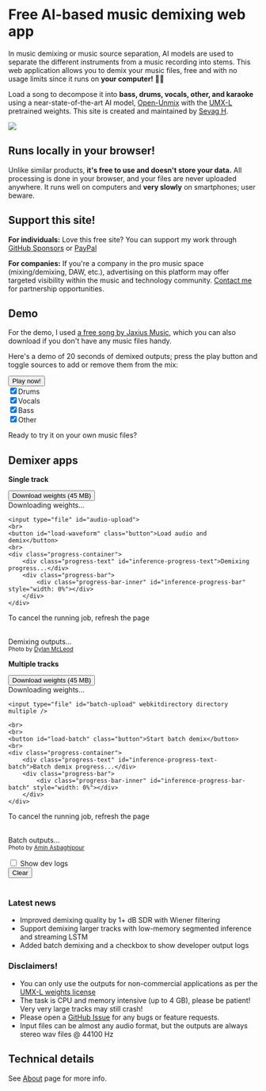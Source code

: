 <script src="umx.js"></script>
<script src="WavFileEncoder.js" type="module"></script>
<script src="index.js" type="module"></script>
<script data-goatcounter="https://sevagh.goatcounter.com/count"
        async src="//gc.zgo.at/count.js"></script>
<script src="https://cdnjs.cloudflare.com/ajax/libs/jszip/3.7.1/jszip.min.js"></script>

# Free AI-based music demixing web app

In music demixing or music source separation, AI models are used to separate the different instruments from a music recording into stems. This web application allows you to demix your music files, free and with no usage limits since it runs on **your computer!** 🫵🏽

Load a song to decompose it into **bass, drums, vocals, other, and karaoke** using a near-state-of-the-art AI model, [Open-Unmix](https://github.com/sigsep/open-unmix-pytorch) with the [UMX-L](https://zenodo.org/record/5069601) pretrained weights. This site is created and maintained by [Sevag H](https://github.com/sevagh).
<div class="image-container">
<img class="responsive-img" src="./assets/images/music-demix.png"/>
</div>

## Runs locally in your browser!

Unlike similar products, **it's free to use and doesn't store your data.** All processing is done in your browser, and your files are never uploaded anywhere. It runs well on computers and **very slowly** on smartphones; user beware.

## Support this site!

**For individuals:**
Love this free site? You can support my work through [GitHub Sponsors](https://github.com/sponsors/sevagh) or [PayPal](https://paypal.me/sevagh1337?country.x=CA&locale.x=en_US)

**For companies:**
If you're a company in the pro music space (mixing/demixing, DAW, etc.), advertising on this platform may offer targeted visibility within the music and technology community. [Contact me](mailto:sevagh+freemdx@protonmail.com) for partnership opportunities.

## Demo

For the demo, I used [a free song by Jaxius Music](https://www.jaxiusmusic.com/file-share/4a94f6cf-a844-4d72-b849-328829fe158f), which you can also download if you don't have any music files handy.

Here's a demo of 20 seconds of demixed outputs; press the play button and toggle sources to add or remove them from the mix:
<div class="demo-container" id="demo-app">
<button id="playButton">Play now!</button>
<br>
<label><input type="checkbox" id="button-drums" checked>Drums</label>
<br>
<label><input type="checkbox" id="button-vocals" checked>Vocals</label>
<br>
<label><input type="checkbox" id="button-bass" checked>Bass</label>
<br>
<label><input type="checkbox" id="button-other" checked>Other</label>
</div>

Ready to try it on your own music files?

## Demixer apps

<div class="mdx-container" id="mdx-app">
    <b><p>Single track</p></b>
    <button id="load-weights">Download weights (45 MB)</button>
    <div class="progress-container">
        <div class="progress-text" id="load-progress-text">Downloading weights...</div>
        <div class="progress-bar">
            <div class="progress-bar-inner" id="load-progress-bar" style="width: 0%"></div>
        </div>
    </div>

    <input type="file" id="audio-upload">
    <br>
    <button id="load-waveform" class="button">Load audio and demix</button>
    <br>
    <div class="progress-container">
        <div class="progress-text" id="inference-progress-text">Demixing progress...</div>
        <div class="progress-bar">
            <div class="progress-bar-inner" id="inference-progress-bar" style="width: 0%"></div>
        </div>
    </div>
To cancel the running job, refresh the page
<br>
<br>
    <div class="output-container">
        <div class="output-text" id="output-progress-text">Demixing outputs...</div>
        <div class="output-link-container" id="output-links">
        </div>
    </div>
    <div class="bottom-right">
 <small>Photo by <a href="https://unsplash.com/@son_of_media?utm_source=unsplash&utm_medium=referral&utm_content=creditCopyText">Dylan McLeod</a></small>
    </div>
</div>

<div class="mdx-container-batch" id="mdx-app-batch">
    <b><p>Multiple tracks</p></b>
    <button id="load-weights-2">Download weights (45 MB)</button>
    <div class="progress-container">
        <div class="progress-text" id="load-progress-text-2">Downloading weights...</div>
        <div class="progress-bar">
            <div class="progress-bar-inner" id="load-progress-bar-2" style="width: 0%"></div>
        </div>
    </div>

    <input type="file" id="batch-upload" webkitdirectory directory multiple />

    <br>
    <br>
    <button id="load-batch" class="button">Start batch demix</button>
    <br>
    <div class="progress-container">
        <div class="progress-text" id="inference-progress-text-batch">Batch demix progress...</div>
        <div class="progress-bar">
            <div class="progress-bar-inner" id="inference-progress-bar-batch" style="width: 0%"></div>
        </div>
    </div>
To cancel the running job, refresh the page
<br>
<br>
    <div class="output-container">
        <div class="output-text" id="output-progress-text">Batch outputs...</div>
        <div class="output-link-container" id="output-links-batch">
        </div>
    </div>
    <div class="bottom-right">
 <small> Photo by <a href="https://unsplash.com/@llane_a?utm_source=unsplash&utm_medium=referral&utm_content=creditCopyText">Amin Asbaghipour</a></small>
    </div>
</div>

<div id="checkbox">
    <label><input type="checkbox" id="toggleDevLogs"> Show dev logs</label>
    <div id="devLogs" class="hidden">
        <button onclick="clearLogs()">Clear</button>
        <div id="terminalContainer">
            <div id="jsTerminal" class="terminal"></div>
            <div id="wasmTerminal" class="terminal"></div>
        </div>
    </div>
</div>
<br>

### **Latest news**

* Improved demixing quality by 1+ dB SDR with Wiener filtering
* Support demixing larger tracks with low-memory segmented inference and streaming LSTM 
* Added batch demixing and a checkbox to show developer output logs

### **Disclaimers!**

* You can only use the outputs for non-commercial applications as per the <a href="https://zenodo.org/record/5069601">UMX-L weights license</a>
* The task is CPU and memory intensive (up to 4 GB), please be patient! Very very large tracks may still crash!
* Please open a [GitHub Issue](https://github.com/sevagh/free-music-demixer/issues) for any bugs or feature requests.
* Input files can be almost any audio format, but the outputs are always stereo wav files @ 44100 Hz

## Technical details

See [About](./about) page for more info.
